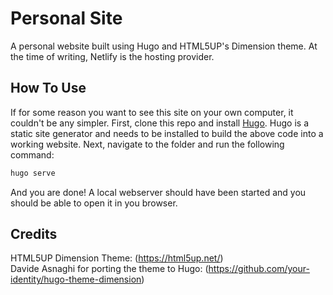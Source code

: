 # Personal Site
A personal website built using Hugo and HTML5UP's Dimension theme. At the time of writing, Netlify is the hosting provider.

## How To Use
If for some reason you want to see this site on your own computer, it couldn't be any simpler. First, clone this repo and install [Hugo](https://gohugo.io/).
Hugo is a static site generator and needs to be installed to build the above code into a working website.
Next, navigate to the folder and run the following command:
```bash
hugo serve
```

And you are done! A local webserver should have been started and you should be able to open it in you browser.

## Credits

HTML5UP Dimension Theme: (https://html5up.net/) <br>
Davide Asnaghi for porting the theme to Hugo: (https://github.com/your-identity/hugo-theme-dimension)

